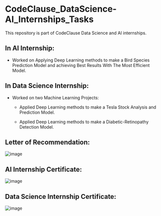 # CodeClause_DataScience-AI_Internships_Tasks
This repository is part of CodeClause Data Science and AI internships.

##  In AI Internship:
  - Worked on Applying Deep Learning methods to make a Bird Species Prediction Model and achieving Best Results With The Most Efficient Model.
 
##  In Data Science Internship:
  - Worked on two Machine Learning Projects:
    - Applied Deep Learning methods to make a Tesla Stock Analysis and Prediction Model.
    
    - Applied Deep Learning methods to make a Diabetic-Retinopathy Detection Model.

## Letter of Recommendation:
![image](https://github.com/abduulrahmankhalid/CodeClause_DataScience-AI_Internships_Tasks/assets/76521677/d0eec0b5-25b2-43f4-8afa-a9a7aeabe717)

## AI Internship Certificate:
![image](https://github.com/abduulrahmankhalid/CodeClause_DataScience-AI_Internships_Tasks/assets/76521677/542e7bff-86e8-4261-98bf-1fc1684708d7)

## Data Science Internship Certificate:
![image](https://github.com/abduulrahmankhalid/CodeClause_DataScience-AI_Internships_Tasks/assets/76521677/3692e0e1-43b3-4544-9ef5-9b4f23f4a0e6)
